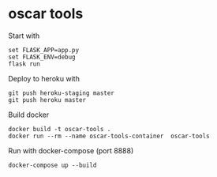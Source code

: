 # oscar tools 
Start with
```
set FLASK_APP=app.py
set FLASK_ENV=debug
flask run
```

Deploy to heroku with
```
git push heroku-staging master
git push heroku master

```

Build docker
```
docker build -t oscar-tools .
docker run --rm --name oscar-tools-container  oscar-tools
```
Run with docker-compose (port 8888)
```
docker-compose up --build
```
